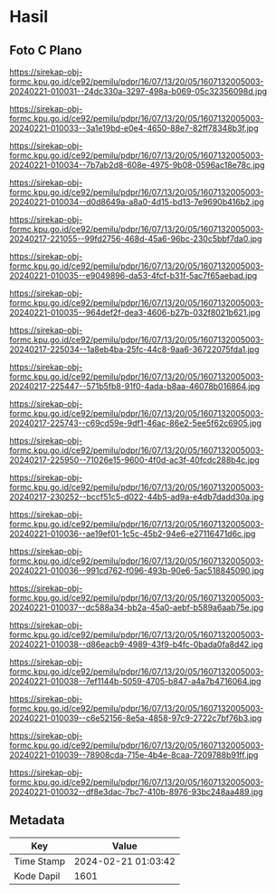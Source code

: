# Hasil

## Foto C Plano

https://sirekap-obj-formc.kpu.go.id/ce92/pemilu/pdpr/16/07/13/20/05/1607132005003-20240221-010031--24dc330a-3297-498a-b069-05c32356098d.jpg

https://sirekap-obj-formc.kpu.go.id/ce92/pemilu/pdpr/16/07/13/20/05/1607132005003-20240221-010033--3a1e19bd-e0e4-4650-88e7-82ff78348b3f.jpg

https://sirekap-obj-formc.kpu.go.id/ce92/pemilu/pdpr/16/07/13/20/05/1607132005003-20240221-010034--7b7ab2d8-608e-4975-9b08-0596ac18e78c.jpg

https://sirekap-obj-formc.kpu.go.id/ce92/pemilu/pdpr/16/07/13/20/05/1607132005003-20240221-010034--d0d8649a-a8a0-4d15-bd13-7e9690b416b2.jpg

https://sirekap-obj-formc.kpu.go.id/ce92/pemilu/pdpr/16/07/13/20/05/1607132005003-20240217-221055--99fd2756-468d-45a6-96bc-230c5bbf7da0.jpg

https://sirekap-obj-formc.kpu.go.id/ce92/pemilu/pdpr/16/07/13/20/05/1607132005003-20240221-010035--e9049896-da53-4fcf-b31f-5ac7f65aebad.jpg

https://sirekap-obj-formc.kpu.go.id/ce92/pemilu/pdpr/16/07/13/20/05/1607132005003-20240221-010035--964def2f-dea3-4606-b27b-032f8021b621.jpg

https://sirekap-obj-formc.kpu.go.id/ce92/pemilu/pdpr/16/07/13/20/05/1607132005003-20240217-225034--1a8eb4ba-25fc-44c8-9aa6-36722075fda1.jpg

https://sirekap-obj-formc.kpu.go.id/ce92/pemilu/pdpr/16/07/13/20/05/1607132005003-20240217-225447--571b5fb8-91f0-4ada-b8aa-46078b016864.jpg

https://sirekap-obj-formc.kpu.go.id/ce92/pemilu/pdpr/16/07/13/20/05/1607132005003-20240217-225743--c69cd59e-9df1-46ac-86e2-5ee5f62c6905.jpg

https://sirekap-obj-formc.kpu.go.id/ce92/pemilu/pdpr/16/07/13/20/05/1607132005003-20240217-225950--71026e15-9600-4f0d-ac3f-40fcdc288b4c.jpg

https://sirekap-obj-formc.kpu.go.id/ce92/pemilu/pdpr/16/07/13/20/05/1607132005003-20240217-230252--bccf51c5-d022-44b5-ad9a-e4db7dadd30a.jpg

https://sirekap-obj-formc.kpu.go.id/ce92/pemilu/pdpr/16/07/13/20/05/1607132005003-20240221-010036--ae19ef01-1c5c-45b2-94e6-e27116471d6c.jpg

https://sirekap-obj-formc.kpu.go.id/ce92/pemilu/pdpr/16/07/13/20/05/1607132005003-20240221-010036--991cd762-f096-493b-90e6-5ac518845090.jpg

https://sirekap-obj-formc.kpu.go.id/ce92/pemilu/pdpr/16/07/13/20/05/1607132005003-20240221-010037--dc588a34-bb2a-45a0-aebf-b589a6aab75e.jpg

https://sirekap-obj-formc.kpu.go.id/ce92/pemilu/pdpr/16/07/13/20/05/1607132005003-20240221-010038--d86eacb9-4989-43f9-b4fc-0bada0fa8d42.jpg

https://sirekap-obj-formc.kpu.go.id/ce92/pemilu/pdpr/16/07/13/20/05/1607132005003-20240221-010038--7ef1144b-5059-4705-b847-a4a7b4716064.jpg

https://sirekap-obj-formc.kpu.go.id/ce92/pemilu/pdpr/16/07/13/20/05/1607132005003-20240221-010039--c6e52156-8e5a-4858-97c9-2722c7bf76b3.jpg

https://sirekap-obj-formc.kpu.go.id/ce92/pemilu/pdpr/16/07/13/20/05/1607132005003-20240221-010039--78908cda-715e-4b4e-8caa-7209788b91ff.jpg

https://sirekap-obj-formc.kpu.go.id/ce92/pemilu/pdpr/16/07/13/20/05/1607132005003-20240221-010032--df8e3dac-7bc7-410b-8976-93bc248aa489.jpg


## Metadata

| Key        | Value               |
| ---------- | ------------------- |
| Time Stamp | 2024-02-21 01:03:42 |
| Kode Dapil | 1601                |



